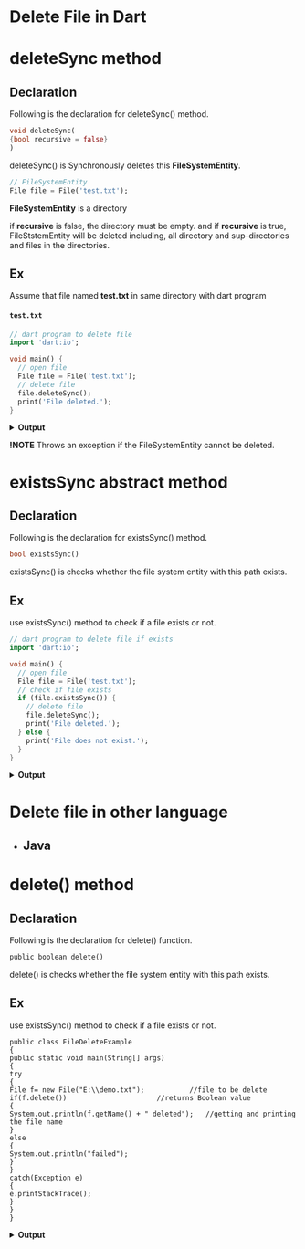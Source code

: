# Delete File in Dart
# deleteSync method
## Declaration

 Following is the declaration for deleteSync() method.
 ```dart
void deleteSync(
{bool recursive = false}
)
```
deleteSync() is Synchronously deletes this  **FileSystemEntity**.

```dart
// FileSystemEntity
File file = File('test.txt');
```
**FileSystemEntity** is a directory

if **recursive** is false, the directory must be empty. and if **recursive** is true, FileStstemEntity will be deleted including, all directory and sup-directories and files in the directories. 

## Ex
Assume that file named **test.txt** in same directory with dart program

 #### `test.txt`
```dart
// dart program to delete file
import 'dart:io';

void main() {
  // open file
  File file = File('test.txt');
  // delete file
  file.deleteSync();
  print('File deleted.');
}
```
<details>
<summary><strong>Output</strong></summary>
<pre>
<code>File deleted.</code>
</pre>
</details>

**!NOTE** Throws an exception if the FileSystemEntity cannot be deleted.

# existsSync abstract method
## Declaration

 Following is the declaration for existsSync() method.
 ```dart
bool existsSync()
```
existsSync() is checks whether the file system entity with this path exists.

## Ex
use existsSync() method to check if a file exists or not.
```dart
// dart program to delete file if exists
import 'dart:io';

void main() {
  // open file
  File file = File('test.txt');
  // check if file exists
  if (file.existsSync()) {
    // delete file
    file.deleteSync();
    print('File deleted.');
  } else {
    print('File does not exist.');
  }
}
```
<details>
 
<summary><strong>Output</strong></summary>
<pre>
<code>File does not exist.</code>
</pre>
</details>

# Delete file in other language
- ## Java
# delete() method
## Declaration

 Following is the declaration for delete() function.
 ```dart
public boolean delete() 
```
delete() is checks whether the file system entity with this path exists.

## Ex
use existsSync() method to check if a file exists or not.
```dartimport java.io.File;  
public class FileDeleteExample  
{  
public static void main(String[] args)  
{     
try  
{         
File f= new File("E:\\demo.txt");           //file to be delete  
if(f.delete())                      //returns Boolean value  
{  
System.out.println(f.getName() + " deleted");   //getting and printing the file name  
}  
else  
{  
System.out.println("failed");  
}  
}  
catch(Exception e)  
{  
e.printStackTrace();  
}  
}  
}  
```
<details>
 
<summary><strong>Output</strong></summary>
<pre>
<code>File does not exist.</code>
</pre>
</details>



